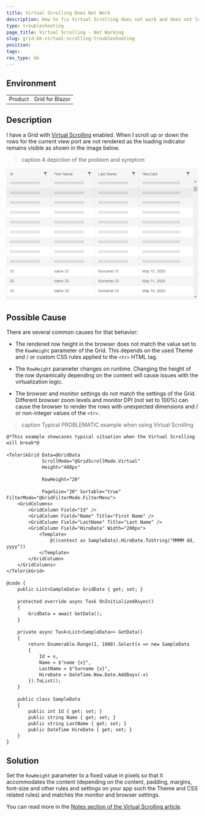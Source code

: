 ```yaml
---
title: Virtual Scrolling Does Not Work
description: How to fix Virtual Scrolling does not work and does not load data.
type: troubleshooting
page_title: Virtual Scrolling - Not Working
slug: grid-kb-virtual-scrolling-troubleshooting
position:
tags:
res_type: kb
---
```


## Environment
<table>
	<tbody>
		<tr>
			<td>Product</td>
			<td>Grid for Blazor</td>
		</tr>
	</tbody>
</table>


## Description
I have a Grid with [Virtual Scrolling](slug://components/grid/virtual-scrolling) enabled. When I scroll up or down the rows for the current view port are not rendered as the loading indicator remains visible as shown in the image below.

>caption A depiction of the problem and symptom

![Blazor Virtual Scrolling Loading Indicator](images/virtual-scrolling-loading-indicator.png)


## Possible Cause

There are several common causes for that behavior:

* The rendered row height in the browser does not match the value set to the `RowHeight` parameter of the Grid. This depends on the used Theme and / or custom CSS rules applied to the `<tr>` HTML tag.

* The `RowHeight` parameter changes on runtime. Changing the height of the row dynamically depending on the content will cause issues with the virtualization logic.

* The browser and monitor settings do not match the settings of the Grid. Different browser zoom levels and monitor DPI (not set to 100%) can cause the browser to render the rows with unexpected dimensions and / or non-integer values of the `<tr>`.

>caption Typical PROBLEMATIC example when using Virtual Scrolling

````RAZOR
@*This example showcases typical situation when the Virtual Scrolling will break*@

<TelerikGrid Data=@GridData
             ScrollMode="@GridScrollMode.Virtual"
             Height="480px" 
             
             RowHeight="20"
             
             PageSize="20" Sortable="true" FilterMode="@GridFilterMode.FilterMenu">
    <GridColumns>
        <GridColumn Field="Id" />
        <GridColumn Field="Name" Title="First Name" />
        <GridColumn Field="LastName" Title="Last Name" />
        <GridColumn Field="HireData" Width="200px">
            <Template>
                @((context as SampleData).HireDate.ToString("MMMM dd, yyyy"))
            </Template>
        </GridColumn>
    </GridColumns>
</TelerikGrid>

@code {
    public List<SampleData> GridData { get; set; }

    protected override async Task OnInitializedAsync()
    {
        GridData = await GetData();
    }

    private async Task<List<SampleData>> GetData()
    {
        return Enumerable.Range(1, 1000).Select(x => new SampleData
        {
            Id = x,
            Name = $"name {x}",
            LastName = $"Surname {x}",
            HireDate = DateTime.Now.Date.AddDays(-x)
        }).ToList();
    }

    public class SampleData
    {
        public int Id { get; set; }
        public string Name { get; set; }
        public string LastName { get; set; }
        public DateTime HireDate { get; set; }
    }
}
````


## Solution
Set the `RowHeight` parameter to a fixed value in pixels so that it accommodates the content (depending on the content, padding, margins, font-size and other rules and settings on your app such the Theme and CSS related rules) and matches the monitor and browser settings.

You can read more in the [Notes section of the Virtual Scrolling article](slug://components/grid/virtual-scrolling).
